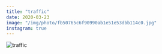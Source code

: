 ```yaml
---
title: "traffic"
date: 2020-03-23
image: "/img/photo/fb50765c6f90990ab1e51e53dbb114c0.jpg"
instagram: true
---
```


![traffic](/img/photo/fb50765c6f90990ab1e51e53dbb114c0.jpg)
